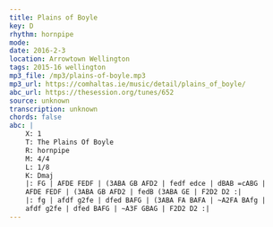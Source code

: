 ```yaml
---
title: Plains of Boyle
key: D
rhythm: hornpipe
mode: 
date: 2016-2-3
location: Arrowtown Wellington
tags: 2015-16 wellington
mp3_file: /mp3/plains-of-boyle.mp3
mp3_url: https://comhaltas.ie/music/detail/plains_of_boyle/
abc_url: https://thesession.org/tunes/652
source: unknown
transcription: unknown
chords: false
abc: |
    X: 1
    T: The Plains Of Boyle
    R: hornpipe
    M: 4/4
    L: 1/8
    K: Dmaj
    |: FG | AFDE FEDF | (3ABA GB AFD2 | fedf edce | dBAB =cABG |
    AFDE FEDF | (3ABA GB AFD2 | fedB (3ABA GE | F2D2 D2 :|
    |: fg | afdf g2fe | dfed BAFG | (3ABA FA BAFA | ~A2FA BAfg |
    afdf g2fe | dfed BAFG | ~A3F GBAG | F2D2 D2 :|
---
```

